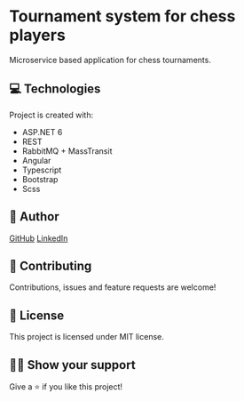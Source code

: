 # Tournament system for chess players
Microservice based application for chess tournaments.

	
## 💻 Technologies
Project is created with:
* ASP.NET 6
* REST
* RabbitMQ + MassTransit
* Angular
* Typescript
* Bootstrap
* Scss

## 👨‍ Author

[GitHub](https://github.com/georgi-vasilev/)
[LinkedIn](https://www.linkedin.com/in/gvasilevv/)

## 🤝 Contributing

Contributions, issues and feature requests are welcome!

## 📝 License

This project is licensed under MIT license.

## 👨‍🚀 Show your support

Give a ⭐ if you like this project!
